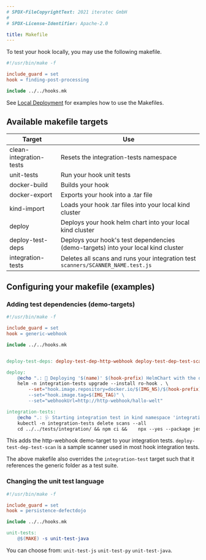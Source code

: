 ```yaml
---
# SPDX-FileCopyrightText: 2021 iteratec GmbH
#
# SPDX-License-Identifier: Apache-2.0

title: Makefile
---
```


To test your hook locally, you may use the following makefile.


```makefile
#!/usr/bin/make -f

include_guard = set
hook = finding-post-processing

include ../../hooks.mk
```

See [Local Deployment](/docs/contributing/local-deployment) for examples how to use the Makefiles.

## Available makefile targets

| Target | Use |
| --- | --- |
| clean-integration-tests | Resets the integration-tests namespace |
| unit-tests | Run your hook unit tests |
| docker-build | Builds your hook |
| docker-export | Exports your hook into a .tar file |
| kind-import | Loads your hook .tar files into your local kind cluster |
| deploy | Deploys your hook helm chart into your local kind cluster |
| deploy-test-deps | Deploys your hook's test dependencies (demo-targets) into your local kind cluster |
| integration-tests | Deletes all scans and runs your integration test `scanners/SCANNER_NAME.test.js` |

## Configuring your makefile (examples)

### Adding test dependencies (demo-targets)

```makefile
#!/usr/bin/make -f

include_guard = set
hook = generic-webhook

include ../../hooks.mk


deploy-test-deps: deploy-test-dep-http-webhook deploy-test-dep-test-scan

deploy:
	@echo ".: 💾 Deploying '$(name)' $(hook-prefix) HelmChart with the docker tag '$(IMG_TAG)' into kind namespace 'integration-tests'."
	helm -n integration-tests upgrade --install ro-hook . \
		--set="hook.image.repository=docker.io/$(IMG_NS)/$(hook-prefix)-$(name)" \
		--set="hook.image.tag=$(IMG_TAG)" \
		--set="webhookUrl=http://http-webhook/hallo-welt"

integration-tests:
	@echo ".: 🩺 Starting integration test in kind namespace 'integration-tests'."
	kubectl -n integration-tests delete scans --all
	cd ../../tests/integration/ && npm ci &&	npx --yes --package jest@$(JEST_VERSION) jest --verbose --ci --colors --coverage --passWithNoTests generic/read-only-write-hook.test.js

```

This adds the http-webhook demo-target to your integration tests. 
`deploy-test-dep-test-scan` is a sample scanner used in most hook integration tests.

The above makefile also overrides the `integration-test` target such that it references the generic folder as a test suite.

### Changing the unit test language

```makefile
#!/usr/bin/make -f

include_guard = set
hook = persistence-defectdojo

include ../../hooks.mk

unit-tests:
	@$(MAKE) -s unit-test-java
```

You can choose from: `unit-test-js` `unit-test-py` `unit-test-java`.
